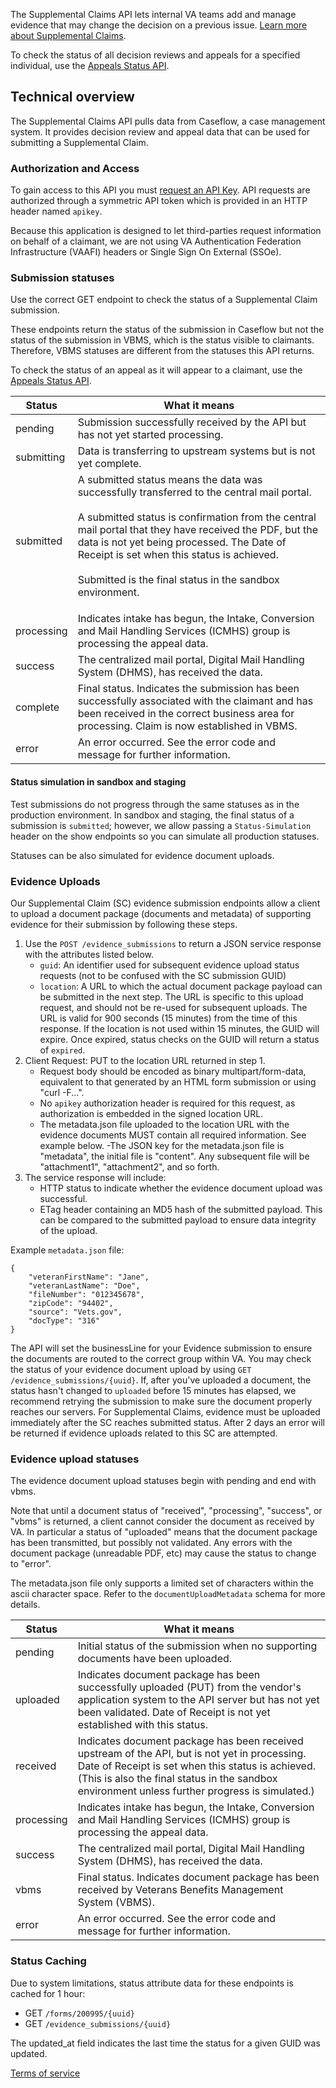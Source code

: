 The Supplemental Claims API lets internal VA teams add and manage evidence that may change the decision on a previous issue. [Learn more about Supplemental Claims](https://www.va.gov/decision-reviews/supplemental-claim/).

To check the status of all decision reviews and appeals for a specified individual, use the [Appeals Status API](https://developer.va.gov/explore/appeals/docs/appeals?version=current).

## Technical overview
The Supplemental Claims API pulls data from Caseflow, a case management system. It provides decision review and appeal data that can be used for submitting a Supplemental Claim.

### Authorization and Access
To gain access to this API you must [request an API Key](https://developer.va.gov/apply). API requests are authorized through a symmetric API token which is provided in an HTTP header named `apikey`.

Because this application is designed to let third-parties request information on behalf of a claimant, we are not using VA Authentication Federation Infrastructure (VAAFI) headers or Single Sign On External (SSOe).

### Submission statuses
Use the correct GET endpoint to check the status of a Supplemental Claim submission.

These endpoints return the status of the submission in Caseflow but not the status of the submission in VBMS, which is the status visible to claimants. Therefore, VBMS statuses are different from the statuses this API returns.

To check the status of an appeal as it will appear to a claimant, use the [Appeals Status API](https://developer.va.gov/explore/appeals/docs/appeals?version=current).

| Status      | What it means |
| ---        |     ---     |
| pending      | Submission successfully received by the API but has not yet started processing. |
| submitting   | Data is transferring to upstream systems but is not yet complete. |
| submitted   | A submitted status means the data was successfully transferred to the central mail portal.<br /><br />A submitted status is confirmation from the central mail portal that they have received the PDF, but the data is not yet being processed. The Date of Receipt is set when this status is achieved.<br /><br />Submitted is the final status in the sandbox environment.<p> |
| processing   | Indicates intake has begun, the Intake, Conversion and Mail Handling Services (ICMHS) group is processing the appeal data. |
| success   | The centralized mail portal, Digital Mail Handling System (DHMS), has received the data. |
| complete   | Final status. Indicates the submission has been successfully associated with the claimant and has been received in the correct business area for processing. Claim is now established in VBMS. |
| error   | An error occurred. See the error code and message for further information. |

#### Status simulation in sandbox and staging
Test submissions do not progress through the same statuses as in the production environment. In sandbox and staging, the final status of a submission is `submitted`; however, we allow passing a `Status-Simulation` header on the show endpoints so you can simulate all production statuses.

Statuses can be also simulated for evidence document uploads.

### Evidence Uploads
Our Supplemental Claim (SC) evidence submission endpoints allow a client to upload a document package (documents and metadata) of supporting evidence for their submission by following these steps.

1. Use the `POST /evidence_submissions` to return a JSON service response with the attributes listed below.
   * `guid`: An identifier used for subsequent evidence upload status requests (not to be confused with the SC submission GUID)
   * `location`: A URL to which the actual document package payload can be submitted in the next step. The URL is specific to this upload request, and should not be re-used for subsequent uploads. The URL is valid for 900 seconds (15 minutes) from the time of this response. If the location is not used within 15 minutes, the GUID will expire. Once expired, status checks on the GUID will return a status of `expired`.
2. Client Request: PUT to the location URL returned in step 1.
   * Request body should be encoded as binary multipart/form-data, equivalent to that generated by an HTML form submission or using "curl -F...".
   * No `apikey` authorization header is required for this request, as authorization is embedded in the signed location URL.
   * The metadata.json file uploaded to the location URL with the evidence documents MUST contain all required information. See example below. -The JSON key for the metadata.json file is "metadata", the initial file is "content". Any subsequent file will be "attachment1", "attachment2", and so forth.
3. The service response will include:
   * HTTP status to indicate whether the evidence document upload was successful.
   * ETag header containing an MD5 hash of the submitted payload. This can be compared to the submitted payload to ensure data integrity of the upload.
<!-- list end -->
Example `metadata.json` file:
```
{
    "veteranFirstName": "Jane",
    "veteranLastName": "Doe",
    "fileNumber": "012345678",
    "zipCode": "94402",
    "source": "Vets.gov",
    "docType": "316"
}
```

The API will set the businessLine for your Evidence submission to ensure the documents are routed to the correct group within VA. You may check the status of your evidence document upload by using `GET /evidence_submissions/{uuid}`. If, after you've uploaded a document, the status hasn't changed to `uploaded` before 15 minutes has elapsed, we recommend retrying the submission to make sure the document properly reaches our servers.
For Supplemental Claims, evidence must be uploaded immediately after the SC reaches submitted status. After 2 days an error will be returned if evidence uploads related to this SC are attempted.

### Evidence upload statuses
The evidence document upload statuses begin with pending and end with vbms.

Note that until a document status of "received", "processing", "success", or "vbms" is returned, a client cannot consider the document as received by VA. In particular a status of "uploaded" means that the document package has been transmitted, but possibly not validated. Any errors with the document package (unreadable PDF, etc) may cause the status to change to "error".

The metadata.json file only supports a limited set of characters within the ascii character space. Refer to the `documentUploadMetadata` schema for more details.

| Status      | What it means |
| ---        |     ---     |
| pending      | Initial status of the submission when no supporting documents have been uploaded. |
| uploaded   | Indicates document package has been successfully uploaded (PUT) from the vendor's application system to the API server but has not yet been validated. Date of Receipt is not yet established with this status. |
| received   | Indicates document package has been received upstream of the API, but is not yet in processing. Date of Receipt is set when this status is achieved. (This is also the final status in the sandbox environment unless further progress is simulated.) |
| processing   | Indicates intake has begun, the Intake, Conversion and Mail Handling Services (ICMHS) group is processing the appeal data. |
| success   | The centralized mail portal, Digital Mail Handling System (DHMS), has received the data. |
| vbms   | Final status. Indicates document package has been received by Veterans Benefits Management System (VBMS). |
| error   | An error occurred. See the error code and message for further information. |

### Status Caching
Due to system limitations, status attribute data for these endpoints is cached for 1 hour:
* GET `/forms/200995/{uuid}`
* GET `/evidence_submissions/{uuid}`

The updated_at field indicates the last time the status for a given GUID was updated.

[Terms of service](https://developer.va.gov/terms-of-service)


